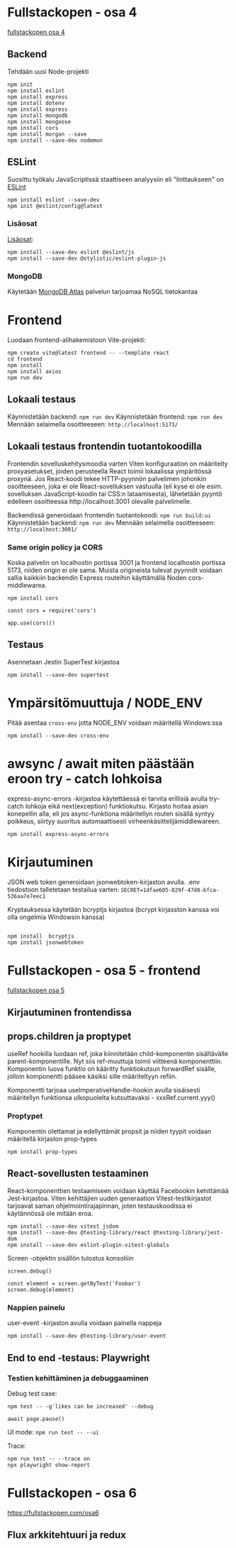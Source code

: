 
# Fullstackopen - osa 4

[fullstackopen osa 4](https://fullstackopen.com/osa4)

## Backend

Tehdään uusi Node-projekti
```
npm init
npm install eslint
npm install express
npm install dotenv
npm install express
npm install mongodb
npm install mongoose
npm install cors
npm install morgan --save
npm install --save-dev nodemon
```

## ESLint

Suosittu työkalu JavaScriptissä staattiseen analyysiin eli "linttaukseen" on [ESLint](https://archive.eslint.org/docs/user-guide/getting-started)

```
npm install eslint --save-dev
npm init @eslint/config@latest

```

### Lisäosat

[Lisäosat](https://eslint.style/packages/js): 

```
npm install --save-dev eslint @eslint/js
npm install --save-dev @stylistic/eslint-plugin-js
```

### MongoDB

Käytetään [MongoDB Atlas](https://www.mongodb.com/products/platform/atlas-database) palvelun tarjoamaa NoSQL tietokantaa


# Frontend

Luodaan frontend-alihakemistoon Vite-projekti:
```
npm create vite@latest frontend -- --template react
cd frontend
npm install
npm install axios
npm run dev
```

## Lokaali testaus

Käynnistetään backend: `npm run dev`
Käynnistetään frontend: `npm run dev`
Mennään selaimella osoitteeseen: `http://localhost:5173/`

## Lokaali testaus frontendin tuotantokoodilla

Frontendin sovelluskehitysmoodia varten Viten konfiguraation on määritelty proxyasetukset, joiden perusteella React toimii lokaalissa ympäritössä proxynä.
Jos React-koodi tekee HTTP-pyynnön palvelimen johonkin osoitteeseen, joka ei ole React-sovelluksen vastuulla (eli kyse ei ole esim. sovelluksen JavaScript-koodin tai CSS:n lataamisesta), lähetetään pyyntö edelleen osoitteessa http://localhost:3001 olevalle palvelimelle.

Backendissä generoidaan frontendin tuotantokoodi: `npm run build:ui`
Käynnistetään backend: `npm run dev`
Mennään selaimella osoitteeseen: `http://localhost:3001/`

### Same origin policy ja CORS
Koska palvelin on localhostin portissa 3001 ja frontend localhostin portissa 5173, niiden origin ei ole sama.
Muista origineista tulevat pyynnöt voidaan sallia kaikkiin backendin Express routeihin käyttämällä Noden cors-middlewarea.

```
npm install cors

const cors = require('cors')

app.use(cors())

```

## Testaus

Asennetaan Jestin SuperTest kirjastoa

```
npm install --save-dev supertest
```

# Ympärsitömuuttuja / NODE_ENV

Pitää asentaa `cross-env` jotta NODE_ENV voidaan määritellä Windows:ssa

```
npm install --save-dev cross-env
```

# awsync / await miten päästään eroon try - catch lohkoisa

express-async-errors -kirjastoa käytettäessä ei tarvita
erillisiä avulla try-catch lohkoja eikä next(exception) funktiokutsu. Kirjasto hoitaa asian konepellin alla, eli jos async-funktiona määritellyn routen sisällä syntyy poikkeus, siirtyy suoritus automaattisesti virheenkäsittelijämiddlewareen.

`npm install express-async-errors`


# Kirjautuminen

JSON web token generoidaan jsonwebtoken-kirjaston avulla.
.env tiedostoon talletetaan testailua varten:
`SECRET=1dfae605-829f-47d8-bfca-536aa7e7eec1`


Kryptauksessa käytetään bcryptjs kirjastoa (bcrypt kirjasston kanssa
voi olla ongelmia Windowsin kanssa)

```

npm install  bcryptjs
npm install jsonwebtoken
```

# Fullstackopen - osa 5 - frontend

[fullstackopen osa 5](https://fullstackopen.com/osa5)

## Kirjautuminen frontendissa

## props.children ja proptypet

useRef hookilla luodaan ref, joka kiinnitetään child-komponentin sisältävälle parent-komponentille. Nyt siis ref-muuttuja toimii viitteenä komponenttiin.
Komponentin luova funktio on kääritty funktiokutsun forwardRef sisälle, jolloin komponentti pääsee käsiksi sille määriteltyyn refiin.

Komponentti tarjoaa useImperativeHandle-hookin avulla sisäisesti määritellyn funktionsa ulkopuolelta kutsuttavaksi - xxxRef.current.yyy()

### Proptypet

Komponentin olettamat ja edellyttämät propsit ja niiden tyypit voidaan määritellä kirjaston prop-types

```
npm install prop-types
```

## React-sovellusten testaaminen

React-komponenttien testaamiseen voidaan käyttää Facebookin kehittämää Jest-kirjastoa. Viten kehittäjien uuden generaation Vitest-testikirjastot tarjoavat saman ohjelmointirajapinnan, joten testauskoodissa ei käytännössä ole mitään eroa.

```
npm install --save-dev vitest jsdom
npm install --save-dev @testing-library/react @testing-library/jest-dom
npm install --save-dev eslint-plugin-vitest-globals
```

Screen -objektin sisällön tulostus konsoliiin
```
screen.debug()

const element = screen.getByText('Foobar')
screen.debug(element)
```

### Nappien painelu

user-event -kirjaston avulla voidaan painella nappeja

```
npm install --save-dev @testing-library/user-event
```

## End to end -testaus: Playwright

### Testien kehittäminen ja debuggaaminen

Debug test case:

```
npm test -- -g'likes can be increased' --debug

await page.pause()
```

UI mode: `npm run test -- --ui`

Trace:

```
npm run test -- --trace on
npx playwright show-report
```

# Fullstackopen - osa 6

https://fullstackopen.com/osa6

## Flux arkkitehtuuri ja redux